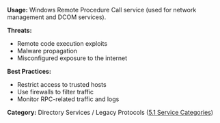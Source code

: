 **Usage:** Windows Remote Procedure Call service (used for network management and DCOM services).

**Threats:**
- Remote code execution exploits
- Malware propagation
- Misconfigured exposure to the internet

**Best Practices:**
- Restrict access to trusted hosts
- Use firewalls to filter traffic
- Monitor RPC-related traffic and logs

**Category:** Directory Services / Legacy Protocols ([5.1 Service Categories](../../5%20Overview%20-%20Why%20These%2025%20Ports%20Matter/5.1%20Service%20Categories%20and%20Their%20Importance.md))